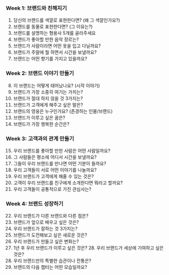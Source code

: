 ### Week 1: 브랜드와 친해지기
1. 당신의 브랜드를 색깔로 표현한다면? (왜 그 색깔인가요?)
2. 브랜드를 동물로 표현한다면? (그 이유는?)
3. 브랜드를 설명하는 형용사 5개를 골라주세요
4. 브랜드가 좋아할 만한 음악 장르는?
5. 브랜드가 사람이라면 어떤 옷을 입고 다닐까요?
6. 브랜드가 주말에 뭘 하면서 시간을 보낼까요?
7. 브랜드는 어떤 향기를 가지고 있을까요?

### Week 2: 브랜드 이야기 만들기 
8. 이 브랜드는 어떻게 태어났나요? (시작 이야기) 
9. 브랜드가 가장 소중히 여기는 가치는? 
10. 브랜드가 절대 하지 않을 것 3가지는?
11. 브랜드가 고객에게 해주고 싶은 말은? 
12. 브랜드의 영웅은 누구인가요? (존경하는 인물/브랜드) 
13. 브랜드가 이루고 싶은 꿈은? 
14. 브랜드가 가장 행복한 순간은?

### Week 3: 고객과의 관계 만들기 
15. 우리 브랜드를 좋아할 만한 사람은 어떤 사람일까요? 
16. 그 사람들은 평소에 어디서 시간을 보낼까요? 
17. 그들이 우리 브랜드를 만나면 어떤 기분이 들까요? 
18. 우리 고객들이 서로 어떤 이야기를 나눌까요?
19. 우리 브랜드가 고객에게 해줄 수 있는 것은? 
20. 고객이 우리 브랜드를 친구에게 소개한다면 뭐라고 할까요? 
21. 우리 고객들이 공통적으로 가진 관심사는?

### Week 4: 브랜드 성장하기
22. 우리 브랜드가 다른 브랜드와 다른 점은? 
23. 브랜드가 앞으로 배우고 싶은 것은? 
24. 우리 브랜드가 잘하는 것 3가지는?
25. 브랜드가 도전해보고 싶은 새로운 것은? 
26. 우리 브랜드가 만들고 싶은 변화는? 
27. 1년 후 우리 브랜드가 이루고 싶은 것은? 28. 우리 브랜드가 세상에 기여하고 싶은 것은? 
28. 우리 브랜드만의 특별한 습관이나 전통은? 
29. 브랜드의 다음 챕터는 어떤 모습일까요?